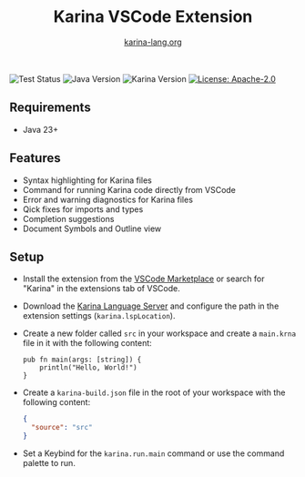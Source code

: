 <div align="center">

<h1 align="center">Karina VSCode Extension</h1>
<a href="https://karina-lang.org/">
  karina-lang.org
</a>

</div>

<br>
<br>

![Test Status](https://github.com/Plixo2/Karina-VSCode/actions/workflows/publish_marketplace.yml/badge.svg)
![Java Version](https://img.shields.io/badge/Java-23+-orange)
![Karina Version](https://img.shields.io/badge/Karina-v0.7-8A2BE2)
[![License: Apache-2.0](https://img.shields.io/badge/License-Apache--2.0-blue)](https://www.apache.org/licenses/LICENSE-2.0)
<br>

## Requirements

- Java 23+

## Features

- Syntax highlighting for Karina files
- Command for running Karina code directly from VSCode
- Error and warning diagnostics for Karina files
- Qick fixes for imports and types
- Completion suggestions
- Document Symbols and Outline view


## Setup


- Install the extension from the [VSCode Marketplace](https://marketplace.visualstudio.com/items?itemName=karina.karina-lsp) or search for "Karina" in the extensions tab of VSCode.
- Download the [Karina Language Server](https://github.com/Plixo2/KarinaC/releases/latest/download/karina-lsp.jar) and configure the path in the extension settings (`karina.lspLocation`).

- Create a new folder called `src` in your workspace and create a `main.krna` file in it with the following content:
  ```karina
  pub fn main(args: [string]) {
      println("Hello, World!")
  }
  ```
- Create a `karina-build.json` file in the root of your workspace with the following content:
  ```json
  {
    "source": "src"
  }
  ```
- Set a Keybind for the `karina.run.main` command or use the command palette to run.

